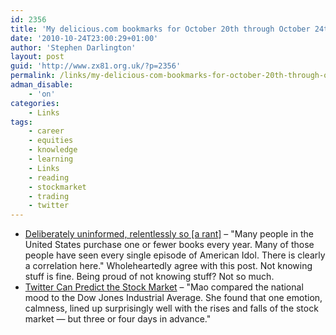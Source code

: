 ```yaml
---
id: 2356
title: 'My delicious.com bookmarks for October 20th through October 24th'
date: '2010-10-24T23:00:29+01:00'
author: 'Stephen Darlington'
layout: post
guid: 'http://www.zx81.org.uk/?p=2356'
permalink: /links/my-delicious-com-bookmarks-for-october-20th-through-october-24th.html
adman_disable:
    - 'on'
categories:
    - Links
tags:
    - career
    - equities
    - knowledge
    - learning
    - Links
    - reading
    - stockmarket
    - trading
    - twitter
---
```


- [Deliberately uninformed, relentlessly so \[a rant\]](http://sethgodin.typepad.com/seths_blog/2010/10/deliberately-uninformed-relentlessly-so.html?utm_source=feedburner&utm_medium=feed&utm_campaign=Feed:+typepad/sethsmainblog+(Seth's+Blog)) – "Many people in the United States purchase one or fewer books every year. Many of those people have seen every single episode of American Idol. There is clearly a correlation here." Wholeheartedly agree with this post. Not knowing stuff is fine. Being proud of not knowing stuff? Not so much.
- [Twitter Can Predict the Stock Market](http://www.wired.com/wiredscience/2010/10/twitter-crystal-ball/?utm_source=feedburner&utm_medium=feed&utm_campaign=Feed:+wired/index+(Wired:+Index+3+(Top+Stories+2))) – "Mao compared the national mood to the Dow Jones Industrial Average. She found that one emotion, calmness, lined up surprisingly well with the rises and falls of the stock market — but three or four days in advance."
